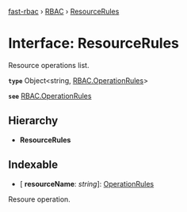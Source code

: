 [fast-rbac](../README.md) › [RBAC](../classes/rbac.md) › [ResourceRules](rbac.resourcerules.md)

# Interface: ResourceRules

Resource operations list.

**`type`** Object<string, [RBAC.OperationRules](rbac.operationrules.md)>

**`see`** [RBAC.OperationRules](rbac.operationrules.md)

## Hierarchy

* **ResourceRules**

## Indexable

* \[ **resourceName**: *string*\]: [OperationRules](rbac.operationrules.md)

Resoure operation.

